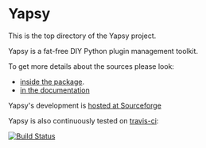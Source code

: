 Yapsy
=====

This is the top directory of the Yapsy project.

Yapsy is a fat-free DIY Python plugin management toolkit.

To get more details about the sources please look: 
  * [inside the package](./package/README.txt).
  * [in the documentation](http://yapsy.sourceforge.net/)


Yapsy's development is [hosted at Sourceforge](http://sourceforge.net/projects/yapsy/)

Yapsy is also continuously tested on [travis-ci](https://travis-ci.org):

[![Build Status](https://travis-ci.org/tibonihoo/yapsy.png?branch=python3)](https://travis-ci.org/tibonihoo/yapsy)

